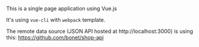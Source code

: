 This is a single page application using Vue.js

It's using `vue-cli` with `webpack` template.

The remote data source (JSON API hosted at http://localhost:3000) is using this: https://github.com/bonet/shop-api
